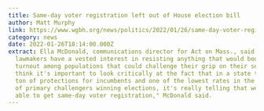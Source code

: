 ```yaml
---
title: Same-day voter registration left out of House election bill
author: Matt Murphy
link: https://www.wgbh.org/news/politics/2022/01/26/same-day-voter-registration-left-out-of-house-election-bill
category: news
date: 2022-01-26T18:14:00.000Z
extract: Ella McDonald, communications director for Act on Mass., said House
  lawmakers have a vested interest in resisting anything that would boost
  turnout among populations that could challenge their grip on their seats. "I
  think it's important to look critically at the fact that in a state that has a
  ton of protections for incumbents and one of the lowest rates in the country
  of primary challengers winning elections, it's really telling that we're not
  able to get same-day voter registration," McDonald said.
---
```

